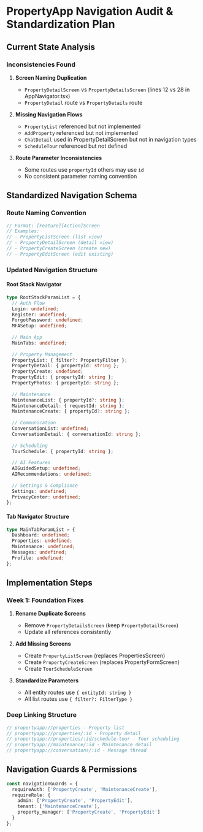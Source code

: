 # PropertyApp Navigation Audit & Standardization Plan

## Current State Analysis

### Inconsistencies Found
1. **Screen Naming Duplication**
   - `PropertyDetailScreen` vs `PropertyDetailsScreen` (lines 12 vs 28 in AppNavigator.tsx)
   - `PropertyDetail` route vs `PropertyDetails` route

2. **Missing Navigation Flows**
   - `PropertyList` referenced but not implemented
   - `AddProperty` referenced but not implemented
   - `ChatDetail` used in PropertyDetailScreen but not in navigation types
   - `ScheduleTour` referenced but not defined

3. **Route Parameter Inconsistencies**
   - Some routes use `propertyId` others may use `id`
   - No consistent parameter naming convention

## Standardized Navigation Schema

### Route Naming Convention
```typescript
// Format: [Feature][Action]Screen
// Examples:
// - PropertyListScreen (list view)
// - PropertyDetailScreen (detail view)
// - PropertyCreateScreen (create new)
// - PropertyEditScreen (edit existing)
```

### Updated Navigation Structure

#### Root Stack Navigator
```typescript
type RootStackParamList = {
  // Auth Flow
  Login: undefined;
  Register: undefined;
  ForgotPassword: undefined;
  MFASetup: undefined;
  
  // Main App
  MainTabs: undefined;
  
  // Property Management
  PropertyList: { filter?: PropertyFilter };
  PropertyDetail: { propertyId: string };
  PropertyCreate: undefined;
  PropertyEdit: { propertyId: string };
  PropertyPhotos: { propertyId: string };
  
  // Maintenance
  MaintenanceList: { propertyId?: string };
  MaintenanceDetail: { requestId: string };
  MaintenanceCreate: { propertyId?: string };
  
  // Communication
  ConversationList: undefined;
  ConversationDetail: { conversationId: string };
  
  // Scheduling
  TourSchedule: { propertyId: string };
  
  // AI Features
  AIGuidedSetup: undefined;
  AIRecommendations: undefined;
  
  // Settings & Compliance
  Settings: undefined;
  PrivacyCenter: undefined;
};
```

#### Tab Navigator Structure
```typescript
type MainTabParamList = {
  Dashboard: undefined;
  Properties: undefined;
  Maintenance: undefined;
  Messages: undefined;
  Profile: undefined;
};
```

## Implementation Steps

### Week 1: Foundation Fixes
1. **Rename Duplicate Screens**
   - Remove `PropertyDetailsScreen` (keep `PropertyDetailScreen`)
   - Update all references consistently

2. **Add Missing Screens**
   - Create `PropertyListScreen` (replaces PropertiesScreen)
   - Create `PropertyCreateScreen` (replaces PropertyFormScreen)
   - Create `TourScheduleScreen`

3. **Standardize Parameters**
   - All entity routes use `{ entityId: string }`
   - All list routes use `{ filter?: FilterType }`

### Deep Linking Structure
```typescript
// propertyapp://properties - Property list
// propertyapp://properties/:id - Property detail
// propertyapp://properties/:id/schedule-tour - Tour scheduling
// propertyapp://maintenance/:id - Maintenance detail
// propertyapp://conversations/:id - Message thread
```

## Navigation Guards & Permissions
```typescript
const navigationGuards = {
  requireAuth: ['PropertyCreate', 'MaintenanceCreate'],
  requireRole: {
    admin: ['PropertyCreate', 'PropertyEdit'],
    tenant: ['MaintenanceCreate'],
    property_manager: ['PropertyCreate', 'PropertyEdit']
  }
};
```